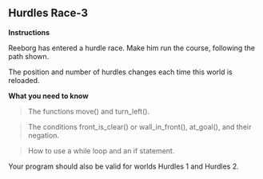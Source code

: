 ## **Hurdles Race-3**

**Instructions**

Reeborg has entered a hurdle race. Make him run the course, following the path shown.

The position and number of hurdles changes each time this world is reloaded.

**What you need to know**

> The functions move() and turn_left().

> The conditions front_is_clear() or wall_in_front(), at_goal(), and their negation.

> How to use a while loop and an if statement.

Your program should also be valid for worlds Hurdles 1 and Hurdles 2.
